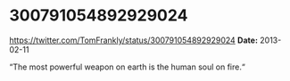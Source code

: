 # 300791054892929024
https://twitter.com/TomFrankly/status/300791054892929024
**Date:** 2013-02-11

“The most powerful weapon on earth is the human soul on fire.“
